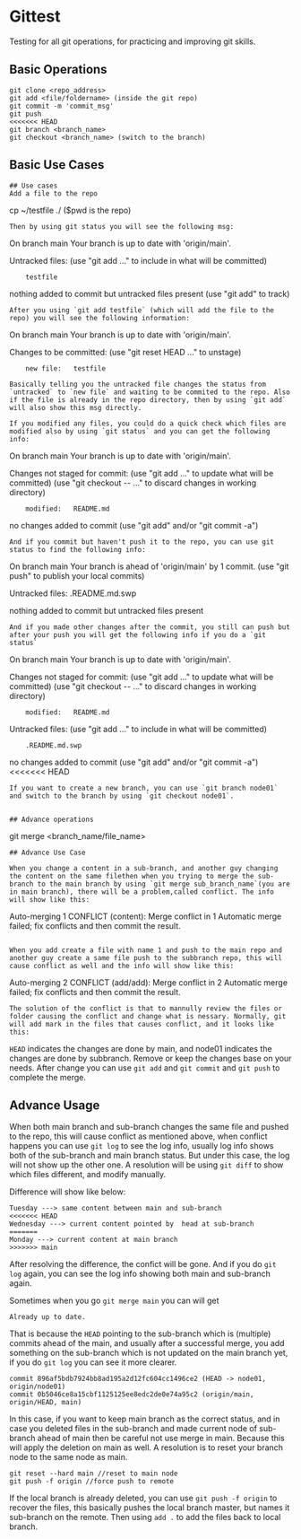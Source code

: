 # Gittest
Testing for all git operations, for practicing and improving git skills.

## Basic Operations
```
git clone <repo_address>
git add <file/foldername> (inside the git repo)
git commit -m 'commit_msg'
git push
<<<<<<< HEAD
git branch <branch_name>
git checkout <branch_name> (switch to the branch)
```
## Basic Use Cases
```
## Use cases
Add a file to the repo
```
cp ~/testfile ./ ($pwd is the repo)
```
Then by using git status you will see the following msg:
```
On branch main
Your branch is up to date with 'origin/main'.

Untracked files:
  (use "git add <file>..." to include in what will be committed)

        testfile

nothing added to commit but untracked files present (use "git add" to track)
```
After you using `git add testfile` (which will add the file to the repo) you will see the following information:
```
On branch main
Your branch is up to date with 'origin/main'.

Changes to be committed:
  (use "git reset HEAD <file>..." to unstage)

        new file:   testfile
```
Basically telling you the untracked file changes the status from `untracked` to `new file` and waiting to be commited to the repo. Also if the file is already in the repo directory, then by using `git add` will also show this msg directly.

If you modified any files, you could do a quick check which files are modified also by using `git status` and you can get the following info:
```
On branch main
Your branch is up to date with 'origin/main'.

Changes not staged for commit:
  (use "git add <file>..." to update what will be committed)
  (use "git checkout -- <file>..." to discard changes in working directory)

        modified:   README.md

no changes added to commit (use "git add" and/or "git commit -a")
```
And if you commit but haven't push it to the repo, you can use git status to find the following info:
```
On branch main
Your branch is ahead of 'origin/main' by 1 commit.
  (use "git push" to publish your local commits)

Untracked files:
        .README.md.swp

nothing added to commit but untracked files present
```
And if you made other changes after the commit, you still can push but after your push you will get the following info if you do a `git status`
```
On branch main
Your branch is up to date with 'origin/main'.

Changes not staged for commit:
  (use "git add <file>..." to update what will be committed)
  (use "git checkout -- <file>..." to discard changes in working directory)

        modified:   README.md

Untracked files:
  (use "git add <file>..." to include in what will be committed)

        .README.md.swp

no changes added to commit (use "git add" and/or "git commit -a")
<<<<<<< HEAD
```
If you want to create a new branch, you can use `git branch node01` and switch to the branch by using `git checkout node01`.


## Advance operations
```
git merge <branch_name/file_name>
```
## Advance Use Case

When you change a content in a sub-branch, and another guy changing the content on the same filethen when you trying to merge the sub-branch to the main branch by using `git merge sub_branch_name`(you are in main branch), there will be a problem,called conflict. The info will show like this:
```
Auto-merging 1
CONFLICT (content): Merge conflict in 1
Automatic merge failed; fix conflicts and then commit the result.
```

When you add create a file with name 1 and push to the main repo and another guy create a same file push to the subbranch repo, this will cause conflict as well and the info will show like this:
```
Auto-merging 2
CONFLICT (add/add): Merge conflict in 2
Automatic merge failed; fix conflicts and then commit the result. 
```
The solution of the conflict is that to mannully review the files or folder causing the conflict and change what is nessary. Normally, git will add mark in the files that causes conflict, and it looks like this:
```
`HEAD` indicates the changes are done by main, and node01 indicates the changes are done by subbranch. Remove or keep the changes base on your needs. After change you can use `git add` and `git commit` and `git push` to complete the merge.     
 
## Advance Usage
When both main branch and sub-branch changes the same file and pushed to the repo, this will cause conflict as mentioned above, when conflict happens you can use `git log` to see the log info, usually log info shows both of the sub-branch and main branch status. But under this case, the log will not show up the other one. A resolution will be using `git diff` to show which files different, and modify manually.

Difference will show like below:
```
Tuesday ---> same content between main and sub-branch
<<<<<<< HEAD
Wednesday ---> current content pointed by  head at sub-branch
=======
Monday ---> current content at main branch
>>>>>>> main
```
After resolving the difference, the confict will be gone. And if you do `git log` again, you can see the log info showing both main and sub-branch again.

Sometimes when you go `git merge main` you can will get
```
Already up to date.
```
That is because the `HEAD` pointing to the sub-branch which is (multiple) commits ahead of the main, and usually after a successful merge, you add something on the sub-branch which is not updated on the main branch yet, if you do `git log` you can see it more clearer.
```
commit 896af5bdb7924bb8ad195a2d12fc604cc1496ce2 (HEAD -> node01, origin/node01)                                                                                                                                     
commit 0b5046ce8a15cbf1125125ee8edc2de0e74a95c2 (origin/main, origin/HEAD, main)
``` 
In this case, if you want to keep main branch as the correct status, and in case you deleted files in the sub-branch and made current node of sub-branch ahead of main then be careful not use merge in main. Because this will apply the deletion on main as well. A resolution is to reset your branch node to the same node as main.
```
git reset --hard main //reset to main node
git push -f origin //force push to remote
```
If the local branch is already deleted, you can use `git push -f origin` to recover the files, this basically pushes the local branch master, but names it sub-branch on the remote. Then using `add .` to add the files back to local branch.

